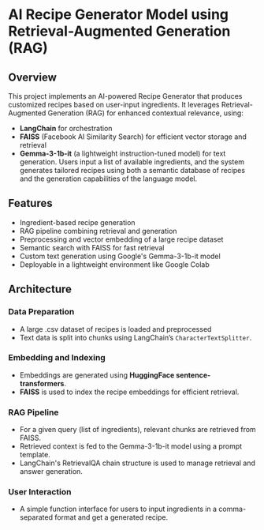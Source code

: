 # AI Recipe Generator Model using Retrieval-Augmented Generation (RAG)

## Overview
This project implements an AI-powered Recipe Generator that produces customized recipes based on user-input ingredients. It leverages Retrieval-Augmented Generation (RAG) for enhanced contextual relevance, using:
* **LangChain** for orchestration
* **FAISS** (Facebook AI Similarity Search) for efficient vector storage and retrieval
* **Gemma-3-1b-it** (a lightweight instruction-tuned model) for text generation.
Users input a list of available ingredients, and the system generates tailored recipes using both a semantic database of recipes and the generation capabilities of the language model.

## Features
* Ingredient-based recipe generation
* RAG pipeline combining retrieval and generation
* Preprocessing and vector embedding of a large recipe dataset
* Semantic search with FAISS for fast retrieval
* Custom text generation using Google's Gemma-3-1b-it model
* Deployable in a lightweight environment like Google Colab

## Architecture
### Data Preparation
* A large .csv dataset of recipes is loaded and preprocessed
* Text data is split into chunks using LangChain’s ```CharacterTextSplitter```.
### Embedding and Indexing
* Embeddings are generated using **HuggingFace sentence-transformers**.
* **FAISS** is used to index the recipe embeddings for efficient retrieval.
### RAG Pipeline
* For a given query (list of ingredients), relevant chunks are retrieved from FAISS.
* Retrieved context is fed to the Gemma-3-1b-it model using a prompt template.
* LangChain's RetrievalQA chain structure is used to manage retrieval and answer generation.
### User Interaction
* A simple function interface for users to input ingredients in a comma-separated format and get a generated recipe.

